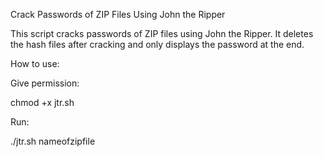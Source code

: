 Crack Passwords of ZIP Files Using John the Ripper

This script cracks passwords of ZIP files using John the Ripper. It deletes the hash files after cracking and only displays the password at the end.

How to use:

Give permission:

chmod +x jtr.sh

Run:

./jtr.sh nameofzipfile
